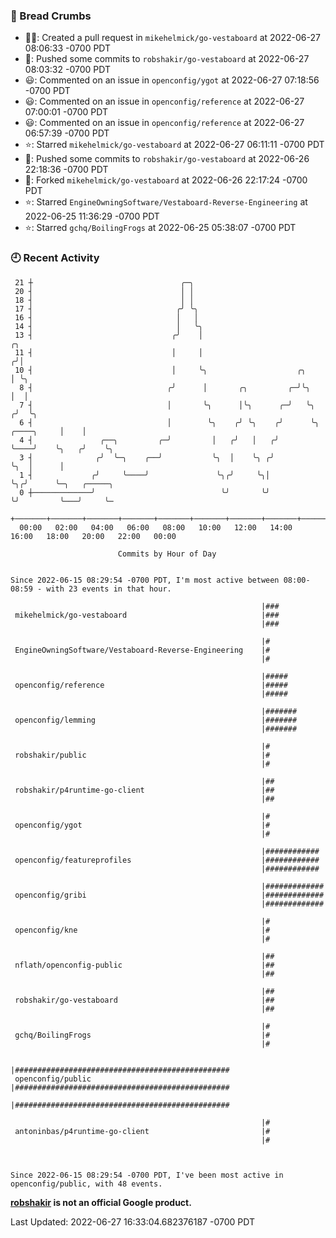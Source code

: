 ### 🍞 Bread Crumbs

 * ✍🏼: Created a pull request in `mikehelmick/go-vestaboard` at 2022-06-27 08:06:33 -0700 PDT
 * 🚢: Pushed some commits to `robshakir/go-vestaboard` at 2022-06-27 08:03:32 -0700 PDT
 * 😃: Commented on an issue in `openconfig/ygot` at 2022-06-27 07:18:56 -0700 PDT
 * 😃: Commented on an issue in `openconfig/reference` at 2022-06-27 07:00:01 -0700 PDT
 * 😃: Commented on an issue in `openconfig/reference` at 2022-06-27 06:57:39 -0700 PDT
 * ⭐️: Starred `mikehelmick/go-vestaboard` at 2022-06-27 06:11:11 -0700 PDT
 * 🚢: Pushed some commits to `robshakir/go-vestaboard` at 2022-06-26 22:18:36 -0700 PDT
 * 🍴: Forked `mikehelmick/go-vestaboard` at 2022-06-26 22:17:24 -0700 PDT
 * ⭐️: Starred `EngineOwningSoftware/Vestaboard-Reverse-Engineering` at 2022-06-25 11:36:29 -0700 PDT
 * ⭐️: Starred `gchq/BoilingFrogs` at 2022-06-25 05:38:07 -0700 PDT

### 🕘 Recent Activity
```
 21 ┼                                 ╭─╮
 20 ┤                                 │ │
 18 ┤                                 │ │
 17 ┤                                ╭╯ ╰╮
 16 ┤                                │   │
 14 ┤                                │   ╰╮
 13 ┤                               ╭╯    │                                           ╭╮
 11 ┤                               │     │                                          ╭╯│
 10 ┤                               │     ╰╮                    ╭╮                   │ ╰╮
  8 ┤                              ╭╯      │       ╭╮         ╭─╯╰╮                  │  │
  7 ┤                              │       ╰╮      │╰╮      ╭─╯   ╰╮                ╭╯  ╰╮
  6 ┤                              │        ╰╮    ╭╯ ╰╮    ╭╯      ╰╮    ╭────╮     │    │
  4 ┤               ╭──╮         ╭─╯         │   ╭╯   │   ╭╯        ╰────╯    ╰╮   ╭╯    ╰╮
  3 ┤              ╭╯  ╰─╮    ╭──╯           ╰╮  │    ╰╮ ╭╯                    ╰╮  │      │
  1 ┤             ╭╯     ╰────╯               ╰╮╭╯     ╰╮│                      ╰╮╭╯      ╰─╮   ╭─────╮
  0 ┼─────────────╯                            ╰╯       ╰╯                       ╰╯         ╰───╯     ╰─
    +───────+───────+───────+───────+───────+───────+───────+───────+───────+───────+───────+───────+────
  00:00   02:00   04:00   06:00   08:00   10:00   12:00   14:00   16:00   18:00   20:00   22:00   00:00   

						Commits by Hour of Day


Since 2022-06-15 08:29:54 -0700 PDT, I'm most active between 08:00-08:59 - with 23 events in that hour.

```



```
                                                        |###
 mikehelmick/go-vestaboard                              |###
                                                        |###

                                                        |#
 EngineOwningSoftware/Vestaboard-Reverse-Engineering    |#
                                                        |#

                                                        |#####
 openconfig/reference                                   |#####
                                                        |#####

                                                        |#######
 openconfig/lemming                                     |#######
                                                        |#######

                                                        |#
 robshakir/public                                       |#
                                                        |#

                                                        |##
 robshakir/p4runtime-go-client                          |##
                                                        |##

                                                        |#
 openconfig/ygot                                        |#
                                                        |#

                                                        |############
 openconfig/featureprofiles                             |############
                                                        |############

                                                        |#############
 openconfig/gribi                                       |#############
                                                        |#############

                                                        |#
 openconfig/kne                                         |#
                                                        |#

                                                        |##
 nflath/openconfig-public                               |##
                                                        |##

                                                        |##
 robshakir/go-vestaboard                                |##
                                                        |##

                                                        |#
 gchq/BoilingFrogs                                      |#
                                                        |#

                                                        |################################################
 openconfig/public                                      |################################################
                                                        |################################################

                                                        |#
 antoninbas/p4runtime-go-client                         |#
                                                        |#



Since 2022-06-15 08:29:54 -0700 PDT, I've been most active in openconfig/public, with 48 events.

```
**[robshakir](mailto:robjs@google.com) is not an official Google product.**  


Last Updated: 2022-06-27 16:33:04.682376187 -0700 PDT
